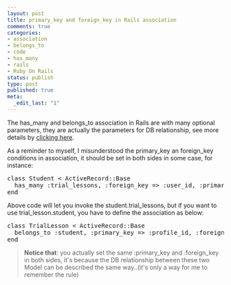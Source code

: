 ```yaml
--- 
layout: post
title: primary_key and foreign_key in Rails association
comments: true
categories:
- association
- belongs_to
- code
- has_many
- rails
- Ruby On Rails
status: publish
type: post
published: true
meta: 
  _edit_last: "1"
---
```

The has_many and belongs_to association in Rails are with many optional parameters, they are actually the parameters for DB relationship, see more details by <a href="http://api.rubyonrails.org/classes/ActiveRecord/Associations/ClassMethods.html">clicking here</a>.

As a reminder to myself, I misunderstood the primary_key an foreign_key conditions in association, it should be set in both sides in some case, for instance:
<pre name="code" class="ruby">
class Student < ActiveRecord::Base
  has_many :trial_lessons, :foreign_key => :user_id, :primary_key => :profile_id
end
</pre>
Above code will let you invoke the student.trial_lessons, but if you want to use trial_lesson.student, you have to define the association as below:
<pre name="code" class="ruby">
class TrialLesson < ActiveRecord::Base
  belongs_to :student, :primary_key => :profile_id, :foreign_key => :user_id
end
</pre>
<blockquote><strong>Notice that</strong>: you actually set the same :primary_key and :foreign_key in both sides, it's because the DB relationship between these two Model can be described the same way..(it's only a way for me to remember the rule)</blockquote>
